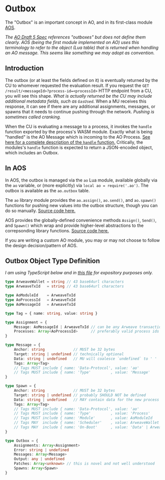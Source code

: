 # Outbox

The "Outbox" is an important concept in AO, and in its first-class module [AOS](https://github.com/permaweb/aos).

_The [AO Draft 5 Spec](https://gygbo2cdld7i3t624il5zxa3ezyv6sa2ikvhrlmabah2etw45wua.arweave.net/NgwXaENY_o3P2uIX3NwbJnFfSBpCqnitgAgPok7c7ag/#/spec) references "outboxes" but does not define them clearly. AOS (being the first module implemented on AO) uses this terminology to refer to the object (Lua table) that is returned when handling an AO message. This seems like something we may adopt as convention._

## Introduction

The outbox (or at least the fields defined on it) is eventually returned by the CU to whomever requested the evaluation result. If you request the `GET /result/<messageId>?process-id=<processId>` HTTP endpoint from a CU, you will see this shape. _What is actually returned be the CU may include additional metadata fields, such as `GasUsed`._ When a MU receives this response, it can see if there are any additional assignments, messages, or spawns that it needs to continue pushing through the network. _Pushing is sometimes called cranking._

When the CU is evaluating a message to a process, it invokes the `handle` function exported by the process's WASM module. Exactly what is being "handled" is the AO Message which is incoming to the AO Process. [See here for a complete description of the `handle` function.](./HANDLE.md) Critically, the modules's `handle` function is expected to return a JSON-encoded object, which includes an Outbox.

## In AOS

In AOS, the outbox is managed via the `ao` Lua module, available globally via the `ao` variable, or (more explicitly) via `local ao = require('.ao')`. The outbox is available as the `ao.outbox` table.

The `ao` library module provides the `ao.assign()`, `ao.send()`, and `ao.spawn()` functions for pushing new values into the outbox structure, though you can do so manually. [Source code here.](https://github.com/permaweb/aos/blob/main/process/ao.lua)

AOS provides the globally-defined convenience methods `Assign()`, `Send()`, and `Spawn()` which wrap and provide higher-level abstractions to the correpsonding library functions. [Source code here.](https://github.com/permaweb/aos/blob/main/process/process.lua)

If you are writing a custom AO module, you may or may not choose to follow the design decision/pattern of AOS.

## Outbox Object Type Definition

_I am using TypeScript below and in [this file](./OUTBOX.ts) for expository purposes only._

```TypeScript
type ArweaveWallet = string // 43 base64url characters
type ArweaveTxId   = string // 43 base64url characters

type AoModuleId    = ArweaveTxId
type AoProcessId   = ArweaveTxId
type AoMessageId   = ArweaveTxId

type Tag = { name: string, value: string }

type Assignment = {
    Message: AoMessageId | ArweaveTxId // can be any Arweave transaction
    Processes: Array<AoProcessId>      // preferably valid process ids
}

type Message = {
    Anchor: string             // MUST be 32 bytes
    Target: string | undefined // technically optional
    Data: string | undefined   // MU will coalesce `undefined` to ' '
    Tags: Array<Tag>
    // Tags MUST include { name: 'Data-Protocol', value: 'ao'                 }
    // Tags MUST include { name: 'Type'         , value: 'Message'            }
}

type Spawn = {
    Anchor: string             // MUST be 32 bytes
    Target: string | undefined // probably SHOULD NOT be defined
    Data: string | undefined   // MAY contain data for the new process to use
    Tags: Array<Tag>
    // Tags MUST include { name: 'Data-Protocol', value: 'ao'                 }
    // Tags MUST include { name: 'Type'         , value: 'Process'            }
    // Tags MUST include { name: 'Module'       , value: AoModuleId           }
    // Tags MAY  include { name: 'Scheduler'    , value: ArweaveWallet        }
    // Tags MAY  include { name: 'On-Boot'      , value: 'Data' | ArweaveTxId }
}

type Outbox = {
    Assignments: Array<Assignment>
    Error: string | undefined
    Messages: Array<Message>
    Output: any | undefined
    Patches: Array<unknown> // this is novel and not well understood
    Spawns: Array<Spawn>
}
```
